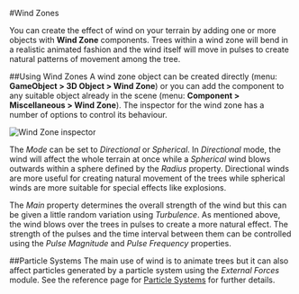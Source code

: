 #Wind Zones

You can create the effect of wind on your terrain by adding one or more objects with __Wind Zone__ components. Trees within a wind zone will bend in a realistic animated fashion and the wind itself will move in pulses to create natural patterns of movement among the tree.

##Using Wind Zones
A wind zone object can be created directly (menu: __GameObject &gt; 3D Object &gt; Wind Zone__) or you can add the component to any suitable object already in the scene (menu: __Component > Miscellaneous > Wind Zone__). The inspector for the wind zone has a number of options to control its behaviour.

![Wind Zone inspector](../uploads/Main/WindZoneInsp.png)

The _Mode_ can be set to _Directional_ or _Spherical_. In _Directional_ mode, the wind will affect the whole terrain at once while a _Spherical_ wind blows outwards within a sphere defined by the _Radius_ property. Directional winds are more useful for creating natural movement of the trees while spherical winds are more suitable for special effects like explosions.

The _Main_ property determines the overall strength of the wind but this can be given a little random variation using _Turbulence_. As mentioned above, the wind blows over the trees in pulses to create a more natural effect. The strength of the pulses and the time interval between them can be controlled using the _Pulse Magnitude_ and _Pulse Frequency_ properties.

##Particle Systems
The main use of wind is to animate trees but it can also affect particles generated by a particle system using the _External Forces_ module. See the reference page for [Particle Systems](class-ParticleSystem) for further details.

